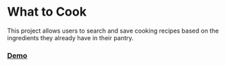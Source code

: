 # What to Cook
This project allows users to search and save cooking recipes based on the ingredients they already have in 
their pantry.

### [Demo](https://what-to-cook1.herokuapp.com/)